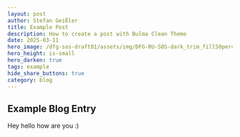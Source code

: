 ```yaml
---
layout: post
author: Stefan Geißler
title: Example Post
description: How to create a post with Bulma Clean Theme
date: 2025-03-11
hero_image: /dfg-sos-draft01/assets/img/DFG-RU-SOS-dark_trim_fill50percent.webp
hero_height: is-small
hero_darken: true
tags: example
hide_share_buttons: true
category: blog
---
```


## Example Blog Entry

Hey hello how are you :)
